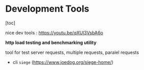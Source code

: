 # Development Tools

[toc]

nice dev tools : https://youtu.be/qXUl3VsbA6o

**http load testing and benchmarking utility**

tool for test server requests, multiple requests, paralel requests

- cli `siege` (https://www.joedog.org/siege-home/)

